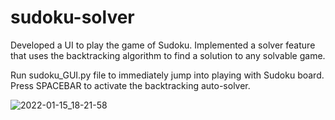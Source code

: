 # sudoku-solver

Developed a UI to play the game of Sudoku.
Implemented a solver feature that uses the backtracking algorithm to find a solution to any solvable game.

Run sudoku_GUI.py file to immediately jump into playing with Sudoku board. 
Press SPACEBAR to activate the backtracking auto-solver.


![2022-01-15_18-21-58](https://user-images.githubusercontent.com/39476859/149645077-5aae782e-23b3-4ef7-b545-ee0082282c5e.gif)
